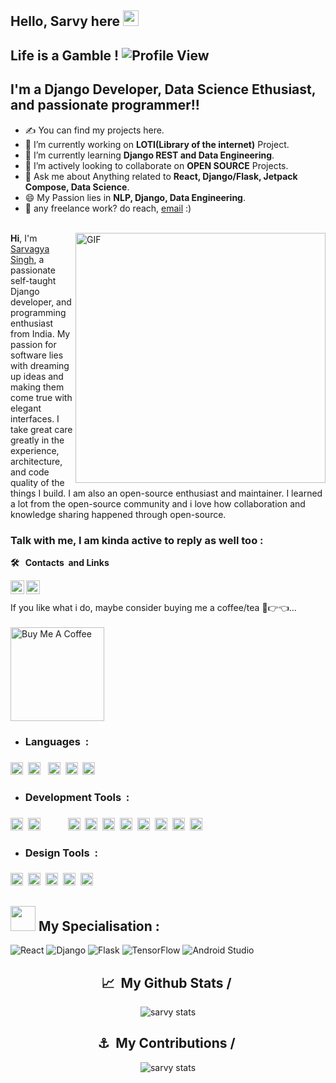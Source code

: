 ##  Hello, Sarvy here <img src="https://media.giphy.com/media/hvRJCLFzcasrR4ia7z/giphy.gif" width="25px">
<!-- <img align="center" alt="Code" width ="700" src="https://github.com/Light-coder777/Sarvy/blob/main/alex-chumak-zGuBURGGmdY-unsplash.jpg"/></img> -->
## Life is a Gamble !  ![Profile View](https://visitor-badge.glitch.me/badge?page_id=Light-coder777)<br>
## I'm a Django Developer, Data Science Ethusiast, and passionate programmer!!
- ✍ You can find my projects here.                                                
- 🔭 I’m currently working on **LOTI(Library of the internet)** Project.
- 🌱 I’m currently learning **Django REST and Data Engineering**.
- 👯 I’m actively looking to collaborate on **OPEN SOURCE** Projects.
- 💬 Ask me about Anything related to **React, Django/Flask, Jetpack Compose, Data Science**.
- 😄 My Passion lies in **NLP, Django, Data Engineering**.
- 💼 any freelance work? do reach, [email](mailto:sarvagya1950@gmail.com) :) <br> <br>
<!-- - ⚡ Fun fact: I speak 3 languages ( Hindi, English, Marathi ). -->
<!-- 
```
  ____                  ____                      
 / __ \___  ___ ___    / __/__  __ _____________  
/ /_/ / _ \/ -_) _ \  _\ \/ _ \/ // / __/ __/ -_) 
\____/ .__/\__/_//_/ /___/\___/\_,_/_/  \__/\__/  
   _/_/                  __  __   _               
  / __/  _____ ______ __/ /_/ /  (_)__  ___ _     
 / _/| |/ / -_) __/ // / __/ _ \/ / _ \/ _ `/ _ _ 
/___/|___/\__/_/  \_, /\__/_//_/_/_//_/\_, (_|_|_)
                 /___/                /___/       
``` -->
<img align="right" alt="GIF" src="https://github.com/abhisheknaiidu/abhisheknaiidu/blob/master/code.gif?raw=true" width="400" />


**Hi**, I'm [Sarvagya Singh](https://github.com/Light-coder777), a passionate self-taught Django developer,  and programming enthusiast from India. My passion for software lies with dreaming up ideas and making them come true with elegant interfaces. I take great care greatly in the experience, architecture, and code quality of the things I build.
I am also an open-source enthusiast and maintainer. I learned a lot from the open-source community and i love how collaboration and knowledge sharing happened through open-source.


<!-- Contacts -->
### Talk with me, I am kinda active to reply as well too :
<b>🛠️&nbsp;&nbsp; Contacts &nbsp;and&nbsp;Links </b>
<!--   Twitter -->
<a href="https://twitter.com/Sarvagy30216583">
  <img align="left" alt="Sarvagya Singh | Twitter" width="22px" src="https://raw.githubusercontent.com/peterthehan/peterthehan/master/assets/twitter.svg" />
</a> 
<!--   linkedin -->
<a href="https://www.linkedin.com/in/sarvagya-singh-5485201b5/">
  <img align="left" alt="Sarvagya's LinkedIN" width="22px" src="https://raw.githubusercontent.com/peterthehan/peterthehan/master/assets/linkedin.svg" />
</a>
<br> <br>
<!-- 📊 **this week i spent my time on:** -->
If you like what i do, maybe consider buying me a coffee/tea 🥺👉👈...
<a href="https://www.buymeacoffee.com/Sarvy" target="_blank"><br><br><img src="https://cdn.buymeacoffee.com/buttons/v2/default-red.png" alt="Buy Me A Coffee" width="150" ></a>


<!-- This is just for all of the languages  -->
- <h3><b> Languages&nbsp; : </b></summary><h3>
<p>
  <!--   python -->
  <code><img height="20" src="https://raw.githubusercontent.com/github/explore/80688e429a7d4ef2fca1e82350fe8e3517d3494d/topics/python/python.png"></code>&nbsp;
  <!--   rust -->
  <code><img height="20" src="https://upload.wikimedia.org/wikipedia/commons/thumb/d/d5/Rust_programming_language_black_logo.svg/144px-Rust_programming_language_black_logo.svg.png"></code> &nbsp;
  <!--   C lang -->
  <code><img height="20" src="https://github.com/Light-coder777/Sarvy/blob/main/C.png"></code>&nbsp;
  <!--   C++ -->
  <code><img height="20" src="https://raw.githubusercontent.com/github/explore/80688e429a7d4ef2fca1e82350fe8e3517d3494d/topics/cpp/cpp.png"></code>&nbsp;
  <!--   kotlin -->
  <code><img height="20" src="https://github.com/Light-coder777/Sarvy/blob/main/kotlin.jpg"></code>&nbsp;
</p>
  
  
<!--  This is about the frameworks I have used  -->
- <h3><b> Development Tools&nbsp; : </b></summary><h3>
<p>
     <!--   Tensorflow -->
    <code><img height="20" src="https://media.wired.com/photos/5955aeeead90646d424bb349/4:3/w_1600%2Cc_limit/google-tensor-flow-logo-black-S.jpg"></code>&nbsp;
    <!--   Android studio -->
    <code><img height="20" src="https://2.bp.blogspot.com/-tzm1twY_ENM/XlCRuI0ZkRI/AAAAAAAAOso/BmNOUANXWxwc5vwslNw3WpjrDlgs9PuwQCLcBGAsYHQ/s1600/pasted%2Bimage%2B0.png">     </code>&nbsp;
    <!--  Flask-->
    <code><img height="20" src="https://encrypted-tbn0.gstatic.com/images?q=tbn:ANd9GcRGzlJZ3N4x1VgDmSqLuYQZKc9ZCbeE5d_abFUf6Pc&s"></code>&nbsp;
    <!--   django -->
    <code><img height="20" src="https://github.com/Light-coder777/Sarvy/blob/main/django.png"></code>&nbsp;
    <!--   jetpack compose -->
    <code><img height="20" src="https://3.bp.blogspot.com/-VVp3WvJvl84/X0Vu6EjYqDI/AAAAAAAAPjU/ZOMKiUlgfg8ok8DY8Hc- ocOvGdB0z86AgCLcBGAsYHQ/s1600/jetpack%2Bcompose%2Bicon_RGB.png"></code>&nbsp;
    <!--   mysql -->
    <code><img height="20" src="https://raw.githubusercontent.com/github/explore/80688e429a7d4ef2fca1e82350fe8e3517d3494d/topics/mysql/mysql.png"></code>&nbsp;
    <!--   firebase -->
    <code><img height="20" src="https://raw.githubusercontent.com/github/explore/80688e429a7d4ef2fca1e82350fe8e3517d3494d/topics/firebase/firebase.png"></code>&nbsp;
    <!--   git -->
    <code><img height="20" src="https://raw.githubusercontent.com/github/explore/80688e429a7d4ef2fca1e82350fe8e3517d3494d/topics/git/git.png"></code>&nbsp;
    <!--      REACT-->
    <code><img height="20" src="https://ionicframework.com/docs/icons/logo-react-icon.png"></code>&nbsp;
    <!--      NODEJS-->
    <code><img height="20" src="https://cdn-icons-png.flaticon.com/512/5968/5968322.png"></code>&nbsp;
</p> 
  
  

<!--  This is about the frameworks I have used  -->
- <h3><b> Design Tools&nbsp; : </b></summary><h3>
<p>
  <!--   photoshop -->
  <code><img height="20" src="https://github.com/Light-coder777/Sarvy/blob/main/Photoshop.png"></code>&nbsp;
  <!-- data science -->
  <code><img height="20" src="https://github.com/Light-coder777/Sarvy/blob/main/datascience.jpg"></code>&nbsp;
  <!--   pandas -->
  <code><img height="20" src="https://github.com/Light-coder777/Sarvy/blob/main/pandas.png"></code>&nbsp;
  <!--   tableau -->
  <code><img height="20" src="https://github.com/Light-coder777/Sarvy/blob/main/tableau.png"></code>&nbsp;
  <!--    Figma-->
  <code><img height="20" src="https://w7.pngwing.com/pngs/145/763/png-transparent-figma-alt-macos-bigsur-icon.png"></code>&nbsp;
</p>

  
## <img height="40" src="https://raw.githubusercontent.com/innng/innng/master/assets/kyubey.gif"/> My Specialisation : 
![React](https://img.shields.io/badge/react-%2320232a.svg?style=for-the-badge&logo=react&logoColor=%2361DAFB) 
![Django](https://img.shields.io/badge/django-%23092E20.svg?style=for-the-badge&logo=django&logoColor=white)
![Flask](https://img.shields.io/badge/flask-%23000.svg?style=for-the-badge&logo=flask&logoColor=white)
![TensorFlow](https://img.shields.io/badge/TensorFlow-%23FF6F00.svg?style=for-the-badge&logo=TensorFlow&logoColor=white)
![Android Studio](https://img.shields.io/badge/Android%20Studio-3DDC84.svg?style=for-the-badge&logo=android-studio&logoColor=white)
  
<!--  Stats badeg-->
<h2 align="center"><b>📈&nbsp;&nbsp;My Github Stats&nbsp;/&nbsp; </b></h3>
<p align="center"> <img src="https://github-readme-stats.vercel.app/api?username=Light-coder777&show_icons=true&theme=gotham" alt="sarvy stats" /></p>
<!--  Contributions Badge-->
<h2 align="center"><b>⚓&nbsp;&nbsp;My Contributions&nbsp;/&nbsp; </b></h3>
<p align="center"> <img src="http://github-readme-streak-stats.herokuapp.com?user=Light-coder777&theme=gotham" alt="sarvy stats" /></p>
<!-- [![GitHub Streak](http://github-readme-streak-stats.herokuapp.com?user=Light-coder777&theme=gotham)](https://git.io/streak-stats) -->
<!-- [<img src="https://img.shields.io/badge/Portfolio-%23000000.svg?&style=for-the-badge&logo=react&logoColor=61DAFB">](https://ojask.netlify.app/)   -->
<marquee><h1 align="center"><p><b> (┬┬﹏┬┬) </b></p></h3></marquee>
